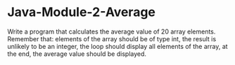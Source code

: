 # Java-Module-2-Average
Write a program that calculates the average value of 20 array elements. Remember that:
elements of the array should be of type int,
the result is unlikely to be an integer,
the loop should display all elements of the array,
at the end, the average value should be displayed.
